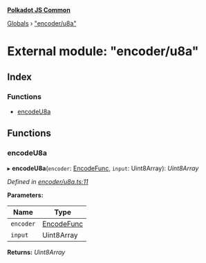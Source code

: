 **[Polkadot JS Common](../README.md)**

[Globals](../globals.md) › ["encoder/u8a"](_encoder_u8a_.md)

# External module: "encoder/u8a"

## Index

### Functions

* [encodeU8a](_encoder_u8a_.md#encodeu8a)

## Functions

###  encodeU8a

▸ **encodeU8a**(`encoder`: [EncodeFunc](_encoder_types_.md#encodefunc), `input`: Uint8Array): *Uint8Array*

*Defined in [encoder/u8a.ts:11](https://github.com/polkadot-js/common/blob/5e494b7/packages/util-rlp/src/encoder/u8a.ts#L11)*

**Parameters:**

Name | Type |
------ | ------ |
`encoder` | [EncodeFunc](_encoder_types_.md#encodefunc) |
`input` | Uint8Array |

**Returns:** *Uint8Array*